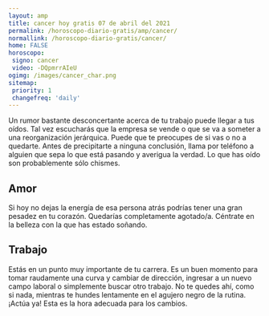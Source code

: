 ```yaml
---
layout: amp
title: cancer hoy gratis 07 de abril del 2021 
permalink: /horoscopo-diario-gratis/amp/cancer/
normallink: /horoscopo-diario-gratis/cancer/
home: FALSE
horoscopo:
 signo: cancer
 video: -DQpmrrAIeU
ogimg: /images/cancer_char.png
sitemap:
 priority: 1
 changefreq: 'daily'
---
```



Un rumor bastante desconcertante acerca de tu trabajo puede llegar a tus oídos. Tal vez escucharás que la empresa se vende o que se va a someter a una reorganización jerárquica. Puede que te preocupes de si vas o no a quedarte. Antes de precipitarte a ninguna conclusión, llama por teléfono a alguien que sepa lo que está pasando y averigua la verdad. Lo que has oído son probablemente sólo chismes.

## Amor

Si hoy no dejas la energía de esa persona atrás podrías tener una gran pesadez en tu corazón. Quedarías completamente agotado/a. Céntrate en la belleza con la que has estado soñando.

## Trabajo

Estás en un punto muy importante de tu carrera. Es un buen momento para tomar raudamente una curva y cambiar de dirección, ingresar a un nuevo campo laboral o simplemente buscar otro trabajo. No te quedes ahí, como si nada, mientras te hundes lentamente en el agujero negro de la rutina. ¡Actúa ya! Esta es la hora adecuada para los cambios.